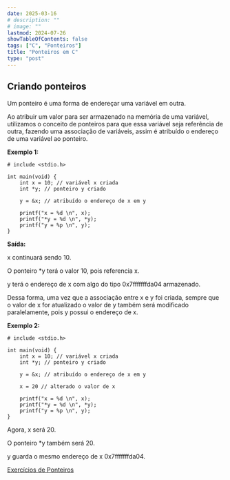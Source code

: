 ```yaml
---
date: 2025-03-16
# description: ""
# image: ""
lastmod: 2024-07-26
showTableOfContents: false
tags: ["C", "Ponteiros"]
title: "Ponteiros em C"
type: "post"
---
```


## Criando ponteiros

Um ponteiro é uma forma de endereçar uma variável em outra.

Ao atribuir um valor para ser armazenado na memória de uma variável, utilizamos o conceito de ponteiros para que essa variável seja referência de outra, fazendo uma associação de variáveis, assim é atribuído o endereço de uma variável ao ponteiro.

**Exemplo 1:**

```
# include <stdio.h>

int main(void) {
    int x = 10; // variável x criada
    int *y; // ponteiro y criado

    y = &x; // atribuído o endereço de x em y
	
    printf("x = %d \n", x);
    printf("*y = %d \n", *y);
    printf("y = %p \n", y);	
}
```

**Saída:**

x continuará sendo 10.

O ponteiro *y terá o valor 10, pois referencia x.

y terá o endereço de x com algo do tipo 0x7fffffffda04 armazenado.

Dessa forma, uma vez que a associação entre x e y foi criada, sempre que o valor de x for atualizado o valor de y também será modificado paralelamente, pois y possui o endereço de x.

**Exemplo 2:**

```
# include <stdio.h>

int main(void) {
    int x = 10; // variável x criada
    int *y; // ponteiro y criado
	
    y = &x; // atribuído o endereço de x em y
	
    x = 20 // alterado o valor de x
	
    printf("x = %d \n", x);
    printf("*y = %d \n", *y);
    printf("y = %p \n", y);	
}
```

Agora, x será 20.

O ponteiro *y também será 20.

y guarda o mesmo endereço de x 0x7fffffffda04.

[Exercícios de Ponteiros](https://github.com/MariaCarolinass/c-cpp/tree/main/c/ponteiros/src)